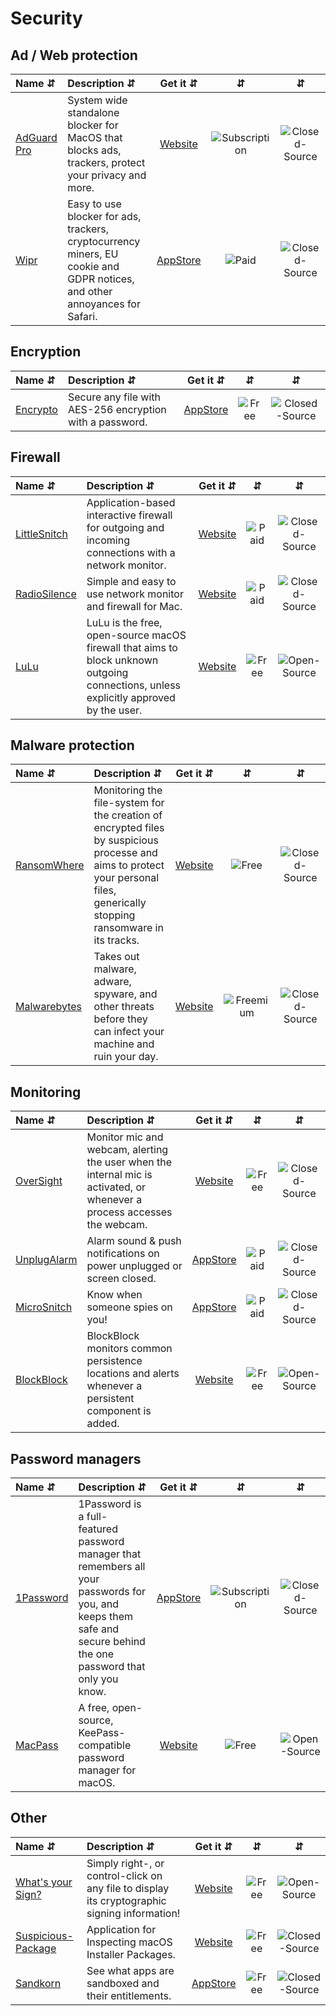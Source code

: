 # Security

## Ad / Web protection
| Name ⇵ | Description ⇵ | Get it ⇵ | ⇵ | ⇵ |
|:-------|:--------------|:--------:|:-:|:-:|
|[AdGuard Pro](https://adguard.com/en/adguard-mac/overview.html)| System wide standalone blocker for MacOS that blocks ads, trackers, protect your privacy and more.|[Website](https://adguard.com/en/adguard-mac/overview.html)|![Subscription](symbols/subscription.svg "Subscription")|![Closed-Source](symbols/closed.svg "Closed-Source")|
|[Wipr](https://giorgiocalderolla.com/wipr.html)| Easy to use blocker for ads, trackers, cryptocurrency miners, EU cookie and GDPR notices, and other annoyances for Safari.|[AppStore](https://apps.apple.com/us/app/wipr/id1320666476?mt=12)|![Paid](symbols/paid.svg "Paid")|![Closed-Source](symbols/closed.svg "Closed-Source")|


## Encryption
| Name ⇵ | Description ⇵ | Get it ⇵ | ⇵ | ⇵ |
|:-------|:--------------|:--------:|:-:|:-:|
|[Encrypto](https://macpaw.com/encrypto)| Secure any file with AES-256 encryption with a password.|[AppStore](https://apps.apple.com/us/app/encrypto-secure-your-files/id935235287)|![Free](symbols/free.svg "Free")|![Closed-Source](symbols/closed.svg "Closed-Source")|


## Firewall
| Name ⇵ | Description ⇵ | Get it ⇵ | ⇵ | ⇵ |
|:-------|:--------------|:--------:|:-:|:-:|
|[LittleSnitch](https://www.obdev.at/products/littlesnitch/)| Application-based interactive firewall for outgoing and incoming connections with a network monitor.|[Website](https://www.obdev.at/products/littlesnitch/)|![Paid](symbols/paid.svg "Paid")|![Closed-Source](symbols/closed.svg "Closed-Source")|
|[RadioSilence](https://radiosilenceapp.com/)| Simple and easy to use network monitor and firewall for Mac.|[Website](https://radiosilenceapp.com/)|![Paid](symbols/paid.svg "Paid")|![Closed-Source](symbols/closed.svg "Closed-Source")|
|[LuLu](https://objective-see.com/products/lulu.html)| LuLu is the free, open-source macOS firewall that aims to block unknown outgoing connections, unless explicitly approved by the user.|[Website](https://objective-see.com/products/lulu.html)|![Free](symbols/free.svg "Free")|![Open-Source](symbols/closed.svg "Closed-Source")|

## Malware protection
| Name ⇵ | Description ⇵ | Get it ⇵ | ⇵ | ⇵ |
|:-------|:--------------|:--------:|:-:|:-:|
|[RansomWhere](https://objective-see.com/products/ransomwhere.html)| Monitoring the file-system for the creation of encrypted files by suspicious processe and aims to protect your personal files, generically stopping ransomware in its tracks.|[Website](https://objective-see.com/products/ransomwhere.html)|![Free](symbols/free.svg "Free")|![Closed-Source](symbols/closed.svg "Closed-Source")|
|[Malwarebytes](https://www.malwarebytes.com/mac/)| Takes out malware, adware, spyware, and other threats before they can infect your machine and ruin your day.|[Website](https://www.malwarebytes.com/mac/)|![Freemium](symbols/freemium.svg "Freemium")|![Closed-Source](symbols/closed.svg "Closed-Source")|


## Monitoring
| Name ⇵ | Description ⇵ | Get it ⇵ | ⇵ | ⇵ |
|:-------|:--------------|:--------:|:-:|:-:|
|[OverSight](https://objective-see.com/products/oversight.html)| Monitor mic and webcam, alerting the user when the internal mic is activated, or whenever a process accesses the webcam. |[Website](https://objective-see.com/products/oversight.html)|![Free](symbols/free.svg "Free")|![Closed-Source](symbols/closed.svg "Closed-Source")|
|[UnplugAlarm](https://unplugalarm.app/)| Alarm sound & push notifications on power unplugged or screen closed.|[AppStore](https://itunes.apple.com/app/id1489026302)|![Paid](symbols/paid.svg "Paid")|![Closed-Source](symbols/closed.svg "Closed-Source")|
|[MicroSnitch](https://www.obdev.at/products/microsnitch/index.html)| Know when someone spies on you!|[AppStore](https://apps.apple.com/app/micro-snitch/id972028355?ct=odweb&ls=1&mt=12)|![Paid](symbols/paid.svg "Paid")|![Closed-Source](symbols/closed.svg "Closed-Source")|
|[BlockBlock](https://objective-see.com/products/blockblock.html)| BlockBlock monitors common persistence locations and alerts whenever a persistent component is added.|[Website](https://objective-see.com/products/blockblock.html)|![Free](symbols/free.svg "Free")|![Open-Source](symbols/open.svg "Open-Source")|


## Password managers
| Name ⇵ | Description ⇵ | Get it ⇵ | ⇵ | ⇵ |
|:-------|:--------------|:--------:|:-:|:-:|
|[1Password](https://1password.com/)| 1Password is a full-featured password manager that remembers all your passwords for you, and keeps them safe and secure behind the one password that only you know.|[AppStore](https://apps.apple.com/us/app/1password-7-password-manager/id1333542190?mt=12)|![Subscription](symbols/subscription.svg "Subscription")|![Closed-Source](symbols/closed.svg "Closed-Source")|
|[MacPass](https://macpassapp.org/)| A free, open-source, KeePass-compatible password manager for macOS.|[Website](https://macpassapp.org/)|![Free](symbols/free.svg "Free")|![Open-Source](symbols/open.svg "Open-Source")|


## Other
| Name ⇵ | Description ⇵ | Get it ⇵ | ⇵ | ⇵ |
|:-------|:--------------|:--------:|:-:|:-:|
|[What's your Sign?](https://objective-see.com/products/whatsyoursign.html)| Simply right-, or control-click on any file to display its cryptographic signing information!|[Website](https://objective-see.com/products/whatsyoursign.html)|![Free](symbols/free.svg "Free")|![Open-Source](symbols/open.svg "Open-Source")|
|[Suspicious-Package](https://www.mothersruin.com/software/SuspiciousPackage/)| Application for Inspecting macOS Installer Packages.|[Website](https://www.mothersruin.com/software/SuspiciousPackage/)|![Free](symbols/free.svg "Free")|![Closed-Source](symbols/closed.svg "Closed-Source")|
|[Sandkorn](https://www.peterborgapps.com/sandkorn/)| See what apps are sandboxed and their entitlements.|[AppStore](https://apps.apple.com/app/sandkorn/id1377973524?ls=1&mt=12)|![Free](symbols/free.svg "Free")|![Closed-Source](symbols/closed.svg "Closed-Source")|
